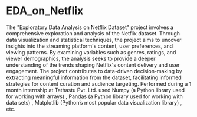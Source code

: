 # EDA_on_Netflix
The "Exploratory Data Analysis on Netflix Dataset" project involves a comprehensive exploration and analysis of the Netflix dataset. Through data visualization and statistical techniques, the project aims to uncover insights into the streaming platform's content, user preferences, and viewing patterns. By examining variables such as genres, ratings, and viewer demographics, the analysis seeks to provide a deeper understanding of the trends shaping Netflix's content delivery and user engagement. The project contributes to data-driven decision-making by extracting meaningful information from the dataset, facilitating informed strategies for content curation and audience targeting.
Performed during a 1 month internship at Tathastu Pvt. Ltd. 
used Numpy (a Python library used for working with arrays) , Pandas (a Python library used for working with data sets) , Matplotlib (Python’s most popular data visualization library) , etc. 

